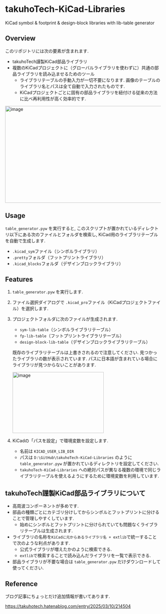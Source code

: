 # takuhoTech-KiCad-Libraries
KiCad symbol & footprint & design-block libraries with lib-table generator

## Overview
このリポジトリには次の要素が含まれます.
- takuhoTech謹製KiCad部品ライブラリ
- 複数のKiCadプロジェクトに（グローバルライブラリを使わずに）共通の部品ライブラリを読み込ませるためのツール
  - ライブラリテーブルの手動入力が一切不要になります. 画像のテーブルのライブラリ名とパスは全て自動で入力されたものです.
  - KiCadプロジェクトごとに固有の部品ライブラリを紐付ける従来の方法に比べ再利用性が高く効率的です.

<img width="757" height="313" alt="image" src="https://github.com/user-attachments/assets/f7891152-8964-4a21-b111-2ebbee7cef40" />

## Usage
`table_generator.pyw` を実行すると, このスクリプトが置かれているディレクトリ以下にある次のファイルとフォルダを検索し, KiCad用のライブラリテーブルを自動で生成します.
- `.kicad_sym`ファイル（シンボルライブラリ）
- `.pretty`フォルダ（フットプリントライブラリ）
- `.kicad_blocks`フォルダ（デザインブロックライブラリ）

## Features
1. `table_generator.pyw` を実行します.
2. ファイル選択ダイアログで `.kicad_pro`ファイル（KiCadプロジェクトファイル）を選択します.
3. プロジェクトフォルダに次のファイルが生成されます.
   - `sym-lib-table`（シンボルライブラリテーブル）
   - `fp-lib-table`（フットプリントライブラリテーブル）
   - `design-block-lib-table`（デザインブロックライブラリテーブル）
   
   既存のライブラリテーブルは上書きされるので注意してください. 見つかったライブラリの数が表示されています.
   パスに日本語が含まれている場合にライブラリが見つからないことがあります.
   
   <img width="295" height="197" alt="image" src="https://github.com/user-attachments/assets/4ae793d1-303a-4c20-8e66-22eebcc3884e" />
   
4. KiCadの「パスを設定」で環境変数を設定します.
   - 名前は `KICAD_USER_LIB_DIR`
   - パスは `D:\GitHub\takuhoTech-KiCad-Libraries` のように `table_generator.pyw` が置かれているディレクトリを設定してください.
   - `takuhoTech-KiCad-Libraries` への絶対パスが異なる複数の環境で同じライブラリテーブルを使えるようにするために環境変数を利用しています.

## takuhoTech謹製KiCad部品ライブラリについて
- 高周波コンポーネントが多めです.
- 部品の種類ごとにカテゴリ分けしてからシンボルとフットプリントに分けることで管理しやすくしています.
  - 始めにシンボルとフットプリントに分けられていても問題なくライブラリテーブルは生成されます.
- ライブラリの名称を`KiCadに元からあるライブラリ名 + extlib`で統一することで次のような利点があります.
  - 公式ライブラリが増えたかのように検索できる.
  - `extlib`で検索することで読み込んだライブラリを一覧で表示できる.
- 部品ライブラリが不要な場合は `table_generator.pyw` だけダウンロードして使ってください.

## Reference
ブログ記事にちょっとだけ追加情報が書いてあります.

https://takuhotech.hatenablog.com/entry/2025/03/10/214504
